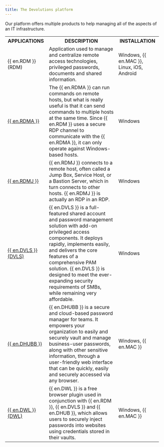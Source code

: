```yaml
---
title: The Devolutions platform
---
```

Our platform offers multiple products to help managing all of the aspects of an IT infrastructure. 

<table>
	<tr>
		<th>
APPLICATIONS 
		</th>
		<th>
DESCRIPTION 
		</th>
		<th>
INSTALLATION 
		</th>
	</tr>
	<tr>
		<td>
{{ en.RDM }} (RDM) 
		</td>
		<td>
Application used to manage and centralize remote access technologies, privileged passwords, documents and shared information. 
		</td>
		<td>
Windows, {{ en.MAC }}, Linux, iOS, Android 
		</td>
	</tr>
	<tr>
		<td>

[{{ en.RDMA }}](/rdm/windows/overview/the-devolutions-platform/rdm-agent/) 
		</td>
		<td>
The {{ en.RDMA }} can run commands on remote hosts, but what is really useful is that it can send commands to multiple hosts at the same time. Since {{ en.RDM }} uses a secure RDP channel to communicate with the {{ en.RDMA }}, it can only operate against Windows-based hosts. 
		</td>
		<td>
Windows 
		</td>
	</tr>
	<tr>
		<td>
[{{ en.RDMJ }}](/rdm/windows/overview/the-devolutions-platform/rdm-jump/) 
		</td>
		<td>
{{  en.RDMJ }} connects to a remote host, often called a Jump Box, Service Host, or a Bastion Server, which in turn connects to other hosts. {{  en.RDMJ }} is actually an RDP in an RDP. 
		</td>
		<td>
Windows 
		</td>
	</tr>
	<tr>
		<td>
[{{ en.DVLS }} (DVLS)](/server/overview/what-is-server/) 
		</td>
		<td>
{{ en.DVLS }} is a full-featured shared account and password management solution with add-on privileged access components. It deploys rapidly, implements easily, and delivers the core features of a comprehensive PAM solution. {{ en.DVLS }} is designed to meet the ever-expanding security requirements of SMBs, while remaining very affordable. 
		</td>
		<td>
Windows 
		</td>
	</tr>
	<tr>
		<td>
[{{ en.DHUBB }}](/hub/overview/what-is-hub/) 
		</td>
		<td>
{{ en.DHUBB }} is a secure and cloud-based password manager for teams. It empowers your organization to easily and securely vault and manage business-user passwords, along with other sensitive information, through a user-friendly web interface that can be quickly, easily and securely accessed via any browser. 
		</td>
		<td>
Windows, {{ en.MAC }} 
		</td>
	</tr>
	<tr>
		<td>
[{{ en.DWL }} (DWL)](/rdm/mac/dwl/overview/) 
		</td>
		<td>
{{ en.DWL }} is a free browser plugin used in conjunction with {{ en.RDM }}, {{ en.DVLS }} and {{ en.DHUB }}, which allows users to securely inject passwords into websites using credentials stored in their vaults. 
		</td>
		<td>
Windows, {{ en.MAC }} 
		</td>
	</tr>
</table>
